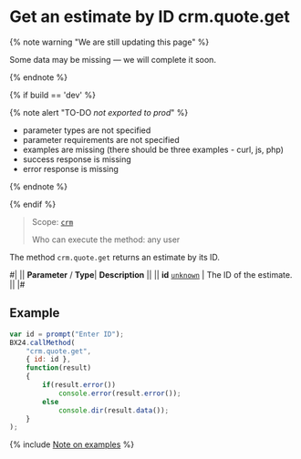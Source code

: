 # Get an estimate by ID crm.quote.get

{% note warning "We are still updating this page" %}

Some data may be missing — we will complete it soon.

{% endnote %}

{% if build == 'dev' %}

{% note alert "TO-DO _not exported to prod_" %}

- parameter types are not specified
- parameter requirements are not specified
- examples are missing (there should be three examples - curl, js, php)
- success response is missing
- error response is missing

{% endnote %}

{% endif %}

> Scope: [`crm`](../../scopes/permissions.md)
>
> Who can execute the method: any user

The method `crm.quote.get` returns an estimate by its ID.

#|
||  **Parameter** / **Type**| **Description** ||
|| **id**
[`unknown`](../../data-types.md) | The ID of the estimate. ||
|#

## Example

```javascript
var id = prompt("Enter ID");
BX24.callMethod(
    "crm.quote.get",
    { id: id },
    function(result)
    {
        if(result.error())
            console.error(result.error());
        else
            console.dir(result.data());
    }
);
```

{% include [Note on examples](../../../_includes/examples.md) %}